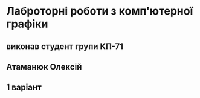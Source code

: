 # Лаброторні роботи з комп'ютерної графіки

## виконав студент групи КП-71

## Атаманюк Олексій 

## 1 варіант